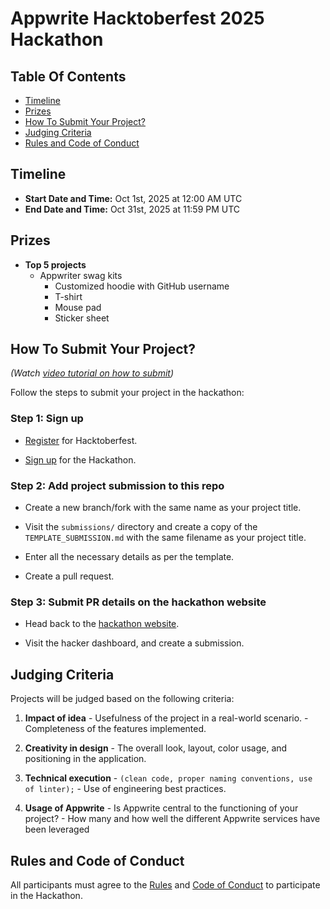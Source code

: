 # Appwrite Hacktoberfest 2025 Hackathon

## Table Of Contents

- [Timeline](#timeline)
- [Prizes](#prizes)
- [How To Submit Your Project?](#how-to-submit-your-project)
- [Judging Criteria](#judging-criteria)
- [Rules and Code of Conduct](#rules-and-code-of-conduct)

## Timeline

* **Start Date and Time:** Oct 1st, 2025 at 12:00 AM UTC
* **End Date and Time:** Oct 31st, 2025 at 11:59 PM UTC

## Prizes

- **Top 5 projects**
  - Appwriter swag kits
    - Customized hoodie with GitHub username
    - T-shirt
    - Mouse pad
    - Sticker sheet

## How To Submit Your Project?
*(Watch [video tutorial on how to submit](https://youtu.be/fyQOT93O8Do))*

Follow the steps to submit your project in the hackathon:

### Step 1: Sign up

- [Register](https://hacktoberfest.com/) for Hacktoberfest.

- [Sign up](https://apwr.dev/hf2025-hackathon) for the Hackathon.

### Step 2: Add project submission to this repo

- Create a new branch/fork with the same name as your project title.

- Visit the `submissions/` directory and create a copy of the `TEMPLATE_SUBMISSION.md` with the same filename as your project title.

- Enter all the necessary details as per the template.

- Create a pull request.

### Step 3: Submit PR details on the hackathon website

- Head back to the [hackathon website](https://apwr.dev/hf2025-hackathon).

- Visit the hacker dashboard, and create a submission.

## Judging Criteria

Projects will be judged based on the following criteria:

  1. **Impact of idea**
    - Usefulness of the project in a real-world scenario.
    - Completeness of the features implemented.

  2. **Creativity in design**
    - The overall look, layout, color usage, and positioning in the application.

  3. **Technical execution**
    - `(clean code, proper naming conventions, use of linter);`
    - Use of engineering best practices.

  4. **Usage of Appwrite**
    - Is Appwrite central to the functioning of your project?
    - How many and how well the different Appwrite services have been leveraged

## Rules and Code of Conduct

All participants must agree to the [Rules](RULES.md) and [Code of Conduct](CODE_OF_CONDUCT.md) to participate in the Hackathon.
